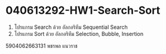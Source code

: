 # 040613292-HW1-Search-Sort
1. โปรแกรม Search ด้วย อัลกอริทีม Sequential Search
2. โปรแกรม Sort ด้วย อัลกอริทีม Selection, Bubble, Insertion

5904062663131 พชรพล แนวราช
